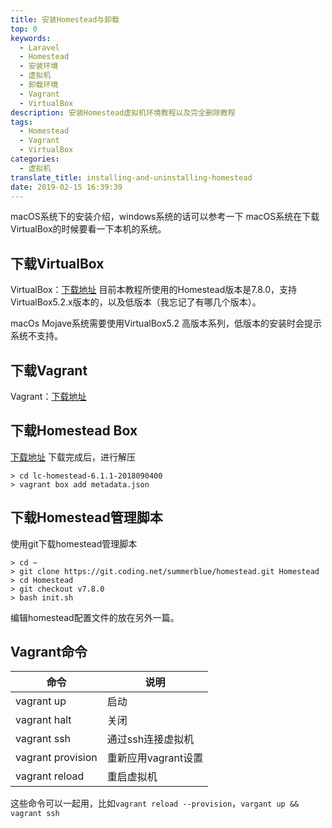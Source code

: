 ```yaml
---
title: 安装Homestead与卸载
top: 0
keywords:
  - Laravel
  - Homestead
  - 安装环境
  - 虚拟机
  - 卸载环境
  - Vagrant
  - VirtualBox
description: 安装Homestead虚拟机环境教程以及完全删除教程
tags:
  - Homestead
  - Vagrant
  - VirtualBox
categories:
  - 虚拟机
translate_title: installing-and-uninstalling-homestead
date: 2019-02-15 16:39:39
---
```


macOS系统下的安装介绍，windows系统的话可以参考一下
macOS系统在下载VirtualBox的时候要看一下本机的系统。

<!-- more -->

## 下载VirtualBox
VirtualBox：[下载地址](https://www.virtualbox.org/wiki/Downloads)
目前本教程所使用的Homestead版本是7.8.0，支持VirtualBox5.2.x版本的，以及低版本（我忘记了有哪几个版本）。

macOs Mojave系统需要使用VirtualBox5.2 高版本系列，低版本的安装时会提示系统不支持。

## 下载Vagrant
Vagrant：[下载地址](https://www.vagrantup.com/downloads.html)

## 下载Homestead Box
[下载地址](http://download.fsdhub.com/lc-homestead-6.1.1-2018090400.zip)
下载完成后，进行解压
```
> cd lc-homestead-6.1.1-2018090400
> vagrant box add metadata.json
```

## 下载Homestead管理脚本
使用git下载homestead管理脚本
```
> cd ~
> git clone https://git.coding.net/summerblue/homestead.git Homestead
> cd Homestead
> git checkout v7.8.0
> bash init.sh
```
编辑homestead配置文件的放在另外一篇。

## Vagrant命令
| 命令 | 说明 |
| ------ | ------ |
| vagrant up | 启动 |
| vagrant halt | 关闭 |
| vagrant ssh | 通过ssh连接虚拟机 |
| vagrant provision | 重新应用vagrant设置 |
| vagrant reload | 重启虚拟机 |

这些命令可以一起用，比如`vagrant reload --provision`，`vargant up && vagrant ssh`